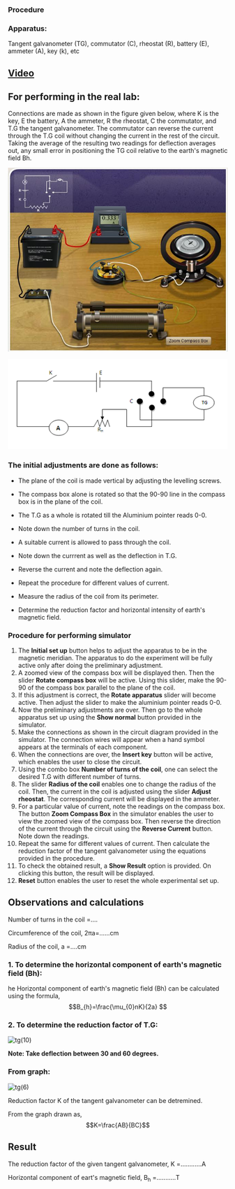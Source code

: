 ### Procedure

### Apparatus:
Tangent galvanometer (TG), commutator (C), rheostat (R), battery (E), ammeter (A), key (k), etc

## [Video](http://www.youtube.com/v/wIuAnP9xfxw&autoplay=1)

## For performing in the real lab:
Connections are made as shown in the figure given below, where K is the key, E the battery, A the ammeter, R the rheostat, C the commutator, and T.G the tangent galvanometer. The commutator can reverse the current through the T.G coil without changing the current in the rest of the circuit. Taking the average of the resulting two readings for deflection averages out, any small error in positioning the TG coil relative to the earth's magnetic field Bh.

![alt text](./images/tg_connection.jpg)

![Circuit](./images/tg_circuit.bmp)

### The initial adjustments are done as follows:
- The plane of the coil is made vertical by adjusting the levelling screws.

- The compass box alone is rotated so that the 90-90 line in the compass box is in the plane of the coil.
 
- The T.G as a whole is rotated till the Aluminium pointer reads 0-0. 
 
- Note down the number of turns in the coil.
 
- A suitable current is allowed to pass through the coil.
 
- Note down the currrent as well as the deflection in T.G.
 
- Reverse the current and note the deflection again.
 
- Repeat the procedure for different values of current.
 
- Measure the radius of the coil from its perimeter.
 
- Determine the reduction factor and horizontal intensity of earth's magnetic field.

 ### Procedure for performing simulator
 
<ol>
<li>The <b>Initial set up</b> button helps to adjust the apparatus to be in the magnetic meridian. The apparatus to do the experiment will be fully active only after doing the preliminary adjustment.</li>
<li>A zoomed view of the compass box will be displayed then. Then the slider <b>Rotate compass box</b> will be active. Using this slider, make the 90-90 of the compass box parallel to the plane of the coil.</li>
<li>If this adjustment is correct, the <b>Rotate apparatus</b> slider will become active. Then adjust the slider to make the aluminium pointer reads 0-0.</li>
<li>Now the preliminary adjustments are over. Then go to the whole apparatus set up using the <b>Show normal</b> button provided in the simulator.</li>
<li>Make the connections as shown in the circuit diagram provided in the simulator. The connection wires will appear when a hand symbol appears at the terminals of each component.</li>
<li>When the connections are over, the <b>Insert key</b> button will be active, which enables the user to close the circuit.</li>
<li>Using the combo box <b>Number of turns of the coil</b>, one can select the desired T.G with different number of turns.</li>
<li>The slider <b>Radius of the coil</b> enables one to change the radius of the coil. Then, the current in the coil is adjusted using the slider <b>Adjust rheostat</b>. The corresponding current will be displayed in the ammeter.</li>
<li>For a particular value of current, note the readings on the compass box. The button <b>Zoom Compass Box</b> in the simulator enables the user to view the zoomed view of the compass box. Then reverse the direction of the current through the circuit using the <b>Reverse Current</b> button. Note down the readings.</li>
<li>Repeat the same for different values of current. Then calculate the reduction factor of the tangent galvanometer using the equations provided in the procedure.</li>
<li>To check the obtained result, a <b>Show Result</b> option is provided. On clicking this button, the result will be displayed.</li>
<li><b>Reset</b> button enables the user to reset the whole experimental set up.</li>
</ol>

## Observations and calculations
Number of turns in the coil =....

Circumference of the coil, 2πa=......cm

Radius of the coil, a =....cm

### 1. To determine the horizontal component of earth's magnetic field (Bh): 
he Horizontal component of earth's magnetic field (Bh) can be calculated using the formula, 
$$B_{h}=\frac{\mu_{0}nK}{2a} $$

### 2. To determine the reduction factor of T.G:

![tg(10)](https://github.com/user-attachments/assets/6d2790e8-52a2-4251-921c-1fb5db378081)

<b>Note: Take deflection between 30 and 60 degrees.</b>
### From graph:

![tg(6)](https://github.com/user-attachments/assets/5f0e7096-c122-489d-ac90-e845971d13f7)

Reduction factor K of the tangent galvanometer can be detremined.

From the graph drawn as,
$$K=\frac{AB}{BC}$$

## Result
The reduction factor of the given tangent galvanometer, K  =............A

Horizontal component of eart's magnetic field, B<sub>h</sub> =...........T




